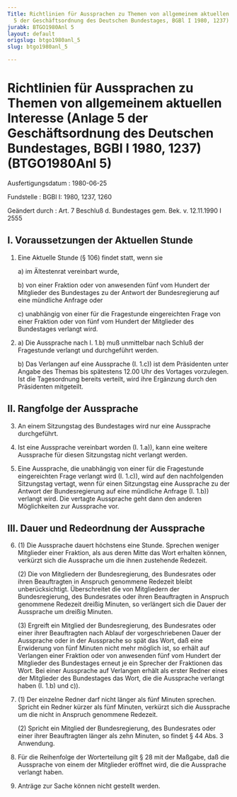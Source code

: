 ```yaml
---
Title: Richtlinien für Aussprachen zu Themen von allgemeinem aktuellen Interesse (Anlage
  5 der Geschäftsordnung des Deutschen Bundestages, BGBl I 1980, 1237)
jurabk: BTGO1980Anl 5
layout: default
origslug: btgo1980anl_5
slug: btgo1980anl_5

---
```


# Richtlinien für Aussprachen zu Themen von allgemeinem aktuellen Interesse (Anlage 5 der Geschäftsordnung des Deutschen Bundestages, BGBl I 1980, 1237) (BTGO1980Anl 5)

Ausfertigungsdatum
:   1980-06-25

Fundstelle
:   BGBl I: 1980, 1237, 1260

Geändert durch
:   Art. 7 Beschluß d. Bundestages gem. Bek. v. 12.11.1990 I 2555


## I. Voraussetzungen der Aktuellen Stunde


1.  Eine Aktuelle Stunde (§ 106) findet statt, wenn sie

    a)  im Ältestenrat vereinbart wurde,


    b)  von einer Fraktion oder von anwesenden fünf vom Hundert der Mitglieder des Bundestages zu der Antwort der Bundesregierung auf eine mündliche Anfrage oder


    c)  unabhängig von einer für die Fragestunde eingereichten Frage von einer Fraktion oder von fünf vom Hundert der Mitglieder des Bundestages verlangt wird.





2.
    a)  Die Aussprache nach I. 1.b) muß unmittelbar nach Schluß der Fragestunde verlangt und durchgeführt werden.


    b)  Das Verlangen auf eine Aussprache (I. 1.c)) ist dem Präsidenten unter Angabe des Themas bis spätestens 12.00 Uhr des Vortages vorzulegen. Ist die Tagesordnung bereits verteilt, wird ihre Ergänzung durch den Präsidenten mitgeteilt.








## II. Rangfolge der Aussprache


3.  An einem Sitzungstag des Bundestages wird nur eine Aussprache durchgeführt.


4.  Ist eine Aussprache vereinbart worden (I. 1.a)), kann eine weitere Aussprache für diesen Sitzungstag nicht verlangt werden.


5.  Eine Aussprache, die unabhängig von einer für die Fragestunde eingereichten Frage verlangt wird (I. 1.c)), wird auf den nachfolgenden Sitzungstag vertagt, wenn für einen Sitzungstag eine Aussprache zu der Antwort der Bundesregierung auf eine mündliche Anfrage (I. 1.b)) verlangt wird. Die vertagte Aussprache geht dann den anderen Möglichkeiten zur Aussprache vor.





## III. Dauer und Redeordnung der Aussprache


6.  (1) Die Aussprache dauert höchstens eine Stunde. Sprechen weniger Mitglieder einer Fraktion, als aus deren Mitte das Wort erhalten können, verkürzt sich die Aussprache um die ihnen zustehende Redezeit.

    (2) Die von Mitgliedern der Bundesregierung, des Bundesrates oder ihren Beauftragten in Anspruch genommene Redezeit bleibt unberücksichtigt. Überschreitet die von Mitgliedern der Bundesregierung, des Bundesrates oder ihren Beauftragten in Anspruch genommene Redezeit dreißig Minuten, so verlängert sich die Dauer der Aussprache um dreißig Minuten.

    (3) Ergreift ein Mitglied der Bundesregierung, des Bundesrates oder einer ihrer Beauftragten nach Ablauf der vorgeschriebenen Dauer der Aussprache oder in der Aussprache so spät das Wort, daß eine Erwiderung von fünf Minuten nicht mehr möglich ist, so erhält auf Verlangen einer Fraktion oder von anwesenden fünf vom Hundert der Mitglieder des Bundestages erneut je ein Sprecher der Fraktionen das Wort. Bei einer Aussprache auf Verlangen erhält als erster Redner eines der Mitglieder des Bundestages das Wort, die die Aussprache verlangt haben (I. 1.b) und c)).


7.  (1) Der einzelne Redner darf nicht länger als fünf Minuten sprechen. Spricht ein Redner kürzer als fünf Minuten, verkürzt sich die Aussprache um die nicht in Anspruch genommene Redezeit.

    (2) Spricht ein Mitglied der Bundesregierung, des Bundesrates oder einer ihrer Beauftragten länger als zehn Minuten, so findet § 44 Abs. 3 Anwendung.


8.  Für die Reihenfolge der Worterteilung gilt § 28 mit der Maßgabe, daß die Aussprache von einem der Mitglieder eröffnet wird, die die Aussprache verlangt haben.


9.  Anträge zur Sache können nicht gestellt werden.




